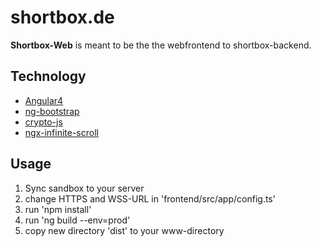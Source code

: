 shortbox.de
======
**Shortbox-Web** is meant to be the the webfrontend to shortbox-backend.

## Technology
* [Angular4](https://angular.io/)
* [ng-bootstrap](https://ng-bootstrap.github.io)
* [crypto-js](https://github.com/brix/crypto-js)
* [ngx-infinite-scroll](https://github.com/orizens/ngx-infinite-scroll)

## Usage
1. Sync sandbox to your server
2. change HTTPS and WSS-URL in 'frontend/src/app/config.ts'
3. run 'npm install'
4. run 'ng build --env=prod'
5. copy new directory 'dist' to your www-directory
